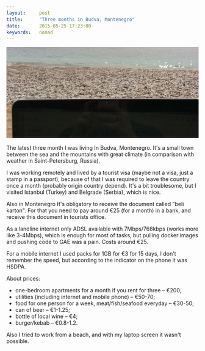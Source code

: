 ```yaml
---
layout:     post
title:      "Three months in Budva, Montenegro"
date:       2015-05-25 17:23:00
keywords:   nomad
---
```


![Work from beach sucks!](/assets/budva.jpg)

The latest three month I was living In Budva, Montenegro. It's a small
town between the sea and the mountains with great climate (in comparison with weather
in Saint-Petersburg, Russia).

I was working remotely and lived by a tourist visa (maybe not a visa,
just a stamp in a passport), because of that I was required to leave the country once a month
(probably origin country depend). It's a bit troublesome, but I visited Istanbul (Turkey)
and Belgrade (Serbia), which is nice.

Also in Montenegro It's obligatory to receive the document called "beli karton". For that
you need to pay around €25 (for a month) in a bank, and receive this document in tourists office.
 
As a landline internet only ADSL available with 7Mbps/768kbps (works more like 3-4Mbps), which
is enough for most of tasks, but pulling docker images and pushing code to GAE was a pain.
Costs around €25. 

For a mobile internet I used packs for 1GB for €3 for 15 days, I don't remember the speed,
but according to the indicator on the phone it was HSDPA. 

About prices:

* one-bedroom apartments for a month if you rent for three &ndash; €200;
* utilities (including internet and mobile phone) &ndash; €50-70;
* food for one person for a week, meat/fish/seafood everyday &ndash; €30-50;
* can of beer &ndash; €1-1.25;
* bottle of local wine &ndash; €4;
* burger/kebab &ndash; €0.8-1.2.

Also I tried to work from a beach, and with my laptop screen it wasn't possible.

